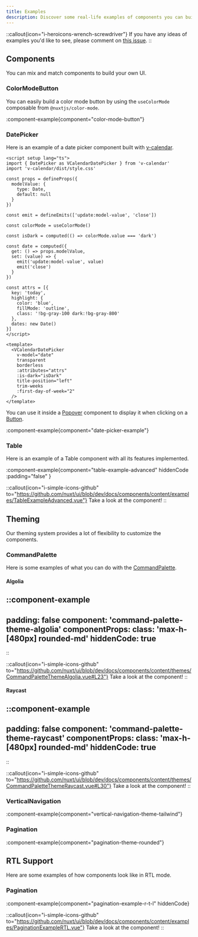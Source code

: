 ```yaml
---
title: Examples
description: Discover some real-life examples of components you can build.
---
```


::callout{icon="i-heroicons-wrench-screwdriver"}
If you have any ideas of examples you'd like to see, please comment on [this issue](https://github.com/nuxt/ui/issues/297).
::

## Components

You can mix and match components to build your own UI.

### ColorModeButton

You can easily build a color mode button by using the `useColorMode` composable from `@nuxtjs/color-mode`.

:component-example{component="color-mode-button"}

### DatePicker

Here is an example of a date picker component built with [v-calendar](https://github.com/nathanreyes/v-calendar).

```vue [components/DatePicker.vue]
<script setup lang="ts">
import { DatePicker as VCalendarDatePicker } from 'v-calendar'
import 'v-calendar/dist/style.css'

const props = defineProps({
  modelValue: {
    type: Date,
    default: null
  }
})

const emit = defineEmits(['update:model-value', 'close'])

const colorMode = useColorMode()

const isDark = computed(() => colorMode.value === 'dark')

const date = computed({
  get: () => props.modelValue,
  set: (value) => {
    emit('update:model-value', value)
    emit('close')
  }
})

const attrs = [{
  key: 'today',
  highlight: {
    color: 'blue',
    fillMode: 'outline',
    class: '!bg-gray-100 dark:!bg-gray-800'
  },
  dates: new Date()
}]
</script>

<template>
  <VCalendarDatePicker
    v-model="date"
    transparent
    borderless
    :attributes="attrs"
    :is-dark="isDark"
    title-position="left"
    trim-weeks
    :first-day-of-week="2"
  />
</template>
```

You can use it inside a [Popover](/overlays/popover) component to display it when clicking on a [Button](/elements/button).

:component-example{component="date-picker-example"}

### Table

Here is an example of a Table component with all its features implemented.

:component-example{component="table-example-advanced" hiddenCode :padding="false" }

::callout{icon="i-simple-icons-github" to="https://github.com/nuxt/ui/blob/dev/docs/components/content/examples/TableExampleAdvanced.vue"}
Take a look at the component!
::

## Theming

Our theming system provides a lot of flexibility to customize the components.

### CommandPalette

Here is some examples of what you can do with the [CommandPalette](/navigation/command-palette).

#### Algolia
::component-example
---
padding: false
component: 'command-palette-theme-algolia'
componentProps:
  class: 'max-h-[480px] rounded-md'
hiddenCode: true
---
::

::callout{icon="i-simple-icons-github" to="https://github.com/nuxt/ui/blob/dev/docs/components/content/themes/CommandPaletteThemeAlgolia.vue#L23"}
Take a look at the component!
::

#### Raycast

::component-example
---
padding: false
component: 'command-palette-theme-raycast'
componentProps:
  class: 'max-h-[480px] rounded-md'
hiddenCode: true
---
::

::callout{icon="i-simple-icons-github" to="https://github.com/nuxt/ui/blob/dev/docs/components/content/themes/CommandPaletteThemeRaycast.vue#L30"}
Take a look at the component!
::

### VerticalNavigation

:component-example{component="vertical-navigation-theme-tailwind"}

### Pagination

:component-example{component="pagination-theme-rounded"}

## RTL Support

Here are some examples of how components look like in RTL mode.

### Pagination

:component-example{component="pagination-example-r-t-l" hiddenCode}

::callout{icon="i-simple-icons-github" to="https://github.com/nuxt/ui/blob/dev/docs/components/content/examples/PaginationExampleRTL.vue"}
Take a look at the component!
::
